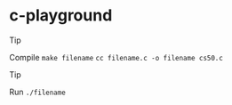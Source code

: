 # c-playground

> [!TIP]
> Compile
> `make filename`
> `cc filename.c -o filename cs50.c`

> [!TIP]
> Run
> `./filename`
